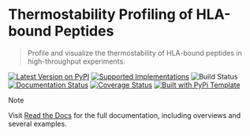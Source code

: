 # Thermostability Profiling of HLA-bound Peptides

> Profile and visualize the thermostability of HLA-bound peptides in high-throughput experiments.

[![Latest Version on PyPI](https://img.shields.io/pypi/v/hla-thermo.svg)](https://pypi.python.org/pypi/hla-thermo/)
[![Supported Implementations](https://img.shields.io/pypi/pyversions/hla-thermo.svg)](https://pypi.python.org/pypi/hla-thermo/)
![Build Status](https://github.com/sanjaysgk/Thermostability/actions/workflows/test.yaml/badge.svg)
[![Documentation Status](https://readthedocs.org/projects/hla-thermo/badge/?version=latest)](https://hla-thermo.readthedocs.io/en/latest/?badge=latest)
[![Coverage Status](https://coveralls.io/repos/github/sanjaysgk/Thermostability/badge.svg?branch=master)](https://coveralls.io/github/sanjaysgk/Thermostability?branch=master)
[![Built with PyPi Template](https://img.shields.io/badge/PyPi_Template-v1.4.0-blue.svg)](https://github.com/christophevg/pypi-template)



> [!NOTE]  
> Visit [Read the Docs](https://hla-thermo.readthedocs.org) for the full documentation, including overviews and several examples.


